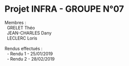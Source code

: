 # Projet INFRA - GROUPE N°07

Membres : <br />
&nbsp;&nbsp;GRELET Théo <br />
&nbsp;&nbsp;JEAN-CHARLES Dany<br />
&nbsp;&nbsp;LECLERC Loris <br />
 <br />
Rendus effectués : <br />
&nbsp;&nbsp;- Rendu 1 - 25/01/2019 <br />
&nbsp;&nbsp;- Rendu 2 - 28/02/2019 <br />
